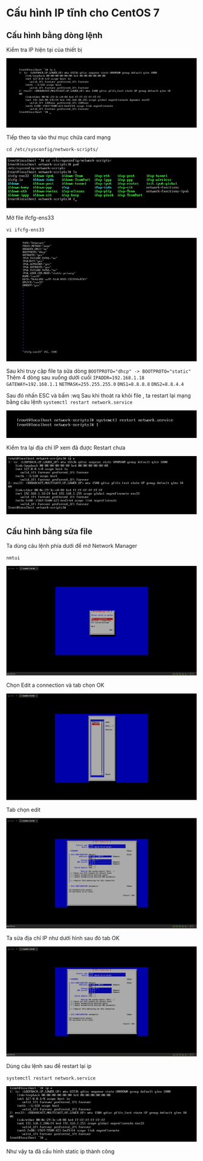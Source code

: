 # Cấu hình IP tĩnh cho CentOS 7

## Cấu hình bằng dòng lệnh

Kiểm tra IP hiện tại của thiết bị 

![Alt text](../imgs/1.png)

Tiếp theo ta vào thư mục chứa card mạng 

`cd /etc/sysconfig/network-scripts/`

![Alt text](../imgs/2.png)

Mở file ifcfg-ens33

`vi ifcfg-ens33`

![Alt text](../imgs/3.png)

Sau khi truy cập file ta sửa dòng 
`BOOTPROTO="dhcp" -> BOOTPROTO="static"`
Thêm 4 dòng sau xuống dưới cuối
`IPADDR=192.168.1.18`
`GATEWAY=192.168.1.1`
`NETMASK=255.255.255.0`
`DNS1=8.8.8.8`
`DNS2=8.8.4.4`

Sau đó nhấn ESC và bấm :wq
Sau khi thoát ra khỏi file , ta restart lại mạng bằng câu lệnh 
`systemctl restart network.service`

![Alt text](../imgs/4.png)

Kiểm tra lại địa chỉ IP xem đã được Restart chưa 

![Alt text](../imgs/5.png)

## Cấu hình bằng sửa file

Ta dùng câu lệnh phía dưới để mở Network Manager

`nmtui`

![Alt text](../imgs/6.png)

Chọn Edit a connection và tab chọn OK

![Alt text](../imgs/7.png)

Tab chọn edit

![Alt text](../imgs/8.png)

Ta sửa địa chỉ IP như dưới hình sau đó tab OK

![Alt text](../imgs/9.png)

Dùng câu lệnh sau để restart lại ip

`systemctl restart network.service`

![Alt text](../imgs/10.png)

Như vậy ta đã cấu hình static ip thành công 




